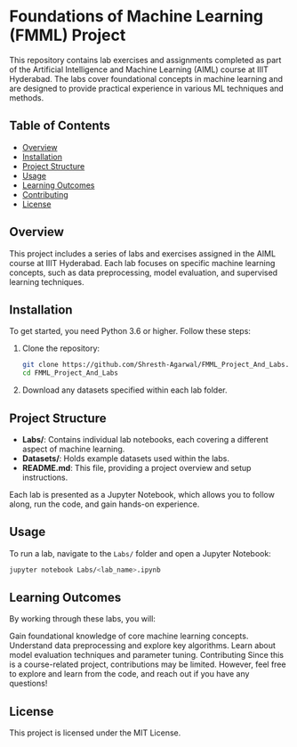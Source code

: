 # Foundations of Machine Learning (FMML) Project

This repository contains lab exercises and assignments completed as part of the Artificial Intelligence and Machine Learning (AIML) course at IIIT Hyderabad. The labs cover foundational concepts in machine learning and are designed to provide practical experience in various ML techniques and methods.

## Table of Contents
- [Overview](#overview)
- [Installation](#installation)
- [Project Structure](#project-structure)
- [Usage](#usage)
- [Learning Outcomes](#learning-outcomes)
- [Contributing](#contributing)
- [License](#license)

## Overview
This project includes a series of labs and exercises assigned in the AIML course at IIIT Hyderabad. Each lab focuses on specific machine learning concepts, such as data preprocessing, model evaluation, and supervised learning techniques.

## Installation
To get started, you need Python 3.6 or higher. Follow these steps:

1. Clone the repository:
   ```bash
   git clone https://github.com/Shresth-Agarwal/FMML_Project_And_Labs.git
   cd FMML_Project_And_Labs
2. Download any datasets specified within each lab folder.

## Project Structure
- **Labs/**: Contains individual lab notebooks, each covering a different aspect of machine learning.
- **Datasets/**: Holds example datasets used within the labs.
- **README.md**: This file, providing a project overview and setup instructions.

Each lab is presented as a Jupyter Notebook, which allows you to follow along, run the code, and gain hands-on experience.

## Usage
To run a lab, navigate to the `Labs/` folder and open a Jupyter Notebook:
   ```bash
   jupyter notebook Labs/<lab_name>.ipynb
```

## Learning Outcomes
By working through these labs, you will:

Gain foundational knowledge of core machine learning concepts.
Understand data preprocessing and explore key algorithms.
Learn about model evaluation techniques and parameter tuning.
Contributing
Since this is a course-related project, contributions may be limited. However, feel free to explore and learn from the code, and reach out if you have any questions!

## License
This project is licensed under the MIT License.
